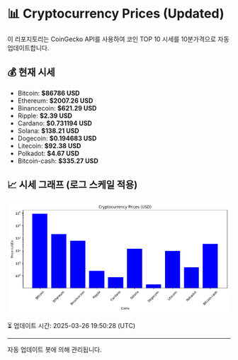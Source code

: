 
# 📊 Cryptocurrency Prices (Updated)

이 리포지토리는 CoinGecko API를 사용하여 코인 TOP 10 시세를 10분가격으로 자동 업데이트합니다.

## 💰 현재 시세
- Bitcoin: **$86786 USD**
- Ethereum: **$2007.26 USD**
- Binancecoin: **$621.29 USD**
- Ripple: **$2.39 USD**
- Cardano: **$0.731194 USD**
- Solana: **$138.21 USD**
- Dogecoin: **$0.194683 USD**
- Litecoin: **$92.38 USD**
- Polkadot: **$4.67 USD**
- Bitcoin-cash: **$335.27 USD**

## 📈 시세 그래프 (로그 스케일 적용)
![Crypto Prices](crypto_prices.png)

⏳ 업데이트 시간: 2025-03-26 19:50:28 (UTC)

---
자동 업데이트 봇에 의해 관리됩니다.
